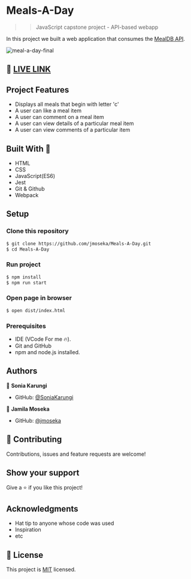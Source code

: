 # Meals-A-Day

>> JavaScript capstone project - API-based webapp

In this project we built a web application that consumes the [MealDB API](https://www.themealdb.com/api.php).

![meal-a-day-final](https://user-images.githubusercontent.com/98121137/169287798-99c95faf-b951-4162-8851-190bc94f3538.gif)

## 🔴 [LIVE LINK](https://jmoseka.github.io/Meals-A-Day/)


## Project Features

- Displays all meals that begin with letter 'c'
- A user can like a meal item
- A user can comment on a meal item
- A user can view details of a particular meal item
- A user can view comments of a particular item

## Built With 🔨

- HTML
- CSS
- JavaScript(ES6)
- Jest
- Git & Github
- Webpack

## Setup

### Clone this repository

```bash
$ git clone https://github.com/jmoseka/Meals-A-Day.git
$ cd Meals-A-Day
```

### Run project

```bash
$ npm install
$ npm run start
```

### Open page in browser
```bash
$ open dist/index.html
```

### Prerequisites

- IDE (VCode For me 🔥).
- Git and GitHub
- npm and node.js installed.

## Authors

👤 **Sonia Karungi**

- GitHub: [@SoniaKarungi](https://github.com/SoniaKarungi)

👤 **Jamila Moseka**

- GitHub: [@jmoseka](https://github.com/jmoseka)

## 🤝 Contributing

Contributions, issues and feature requests are welcome!

## Show your support

Give a ⭐️ if you like this project!

## Acknowledgments

- Hat tip to anyone whose code was used
- Inspiration
- etc

## 📝 License

This project is [MIT](./MIT.md) licensed.
